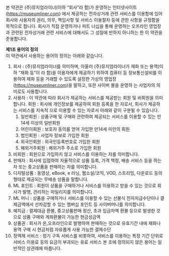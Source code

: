 본 약관은 (주)뮤지엄라이너(이하 “회사”라 함)가 운영하는 인터넷사이트(https://museumliner.com) 에서 제공하는 전자상거래 관련 서비스를 이용함에 있어 회사와 사용자의 권리, 의무, 책임사항 및 서비스 이용절차 등에 관한 사항을 규정함을 목적으로 합니다. 회사가 직접 운영하거나 파트 너십을 통해 운영하는 오프라인 영업장과 관련된 전자상거래 관련 서비스에 대해서도 그 성질에 반하지 아니하는 한 이 약관을 준용합니다.


**제1조 용어의 정의**  
이 약관에서 사용하는 용어의 정의는 아래와 같습니다.

1. 회사 : (주)뮤지엄라이너를 의미하며, 아울러 (주)뮤지엄라이너가 재화 또는 용역(이하 “재화 등”이 라 함)을 이용자에게 제공하기 위하여 컴퓨터 등 정보통신설비를 이용하여 재화 등을 거래할 수 있도록 설정한 가상의 영업장(https://museumliner.com)을 말하고, 또한 사이버 몰을 운영하 는 사업자의 의미로도 사용합니다.
2. 사용자 : 이 약관에 따라 회사가 제공하는 서비스를 제공받는 회원 및 비회원을 의미합니다. 회원 : 회사에 개인정보를 제공하여 회원 등록을 한 자로서, 회사가 제공하는 서비스를 지속적 으로 이용할 수 있는 자로서 아래와 같이 구분될 수 있습니다.
    1. 일반회원 : 상품구매 및 구매와 관련하여 제공되는 서비스를 이용할 수 있는 만14세 이상의 일반회원
    2. 어린이회원 : 보호자 동의를 얻어 가입한 만14세 미만의 회원
    3. 법인회원 : 사업자 정보로 가입한 회원
    4. 외국인회원 : 외국인등록번호로 가입한 회원
    5. 해외거주회원 : 해외거주 주소로 가입한 회원
3. 비회원 : 회원으로 가입하지 않고 서비스를 이용하는 자를 의미합니다.
4. 판매자 : 회사에 입점하여 자율적으로 상품 등록, 가격 책정, 배송 서비스 등을 하는 자 또는 중고상품을 판매하는 자를 의미합니다.
5. 디지털상품 : 동영상, eBook, e 러닝, 웹소설/코믹, VOD, 스트리밍, 다운로드 등의 형태로 제공되는 무배송 상품을 말합니다.
6. ML 포인트 : 회원이 상품을 구매하거나 서비스를 이용하고 받을 수 있는 것으로 회사가 발행, 관리하는 마일리지를 의미합니다.
7. ML 머니 : 상품을 구매하거나 서비스를 이용할 수 있는 선불식 전자지급수단이나 결제금액에서 선차감할 수 있는 멤버십 포인트 등 사이버머니를 의미합니다.
8. 예치금 : 결제대금 환불, 중고상품판매 정산, 초과 입금차액 환불 등으로 발생한 것으로 상품 구매와 계좌환불이 가능한 현금성금액
9. 상품권 : 회사가 온,오프라인으로 발행하여 판매하는 것으로 유효기간 내에 재화나 용역 구매 시 현금처럼 자유롭게 사용 가능한 결제수단
10. 정액제 서비스 : 정기 구독 서비스를 비롯하여, 서비스를 이용하는 특정 기간 단위로 서비스 이용료 등의 요금이 부과되는 유료 서비스
본 조에 정의되지 않은 용어는 일반적인 상관례에 따릅니다.
